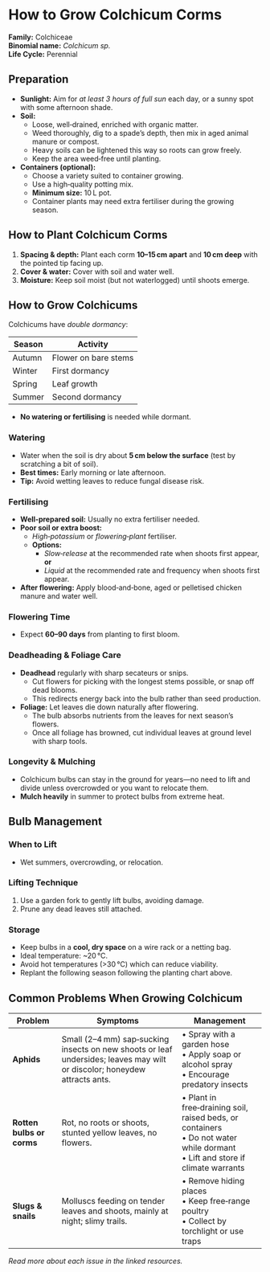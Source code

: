 # How to Grow Colchicum Corms

**Family:** Colchiceae  
**Binomial name:** _Colchicum sp._  
**Life Cycle:** Perennial  

## Preparation

- **Sunlight:** Aim for *at least 3 hours of full sun* each day, or a sunny spot with some afternoon shade.  
- **Soil:**  
  - Loose, well‑drained, enriched with organic matter.  
  - Weed thoroughly, dig to a spade’s depth, then mix in aged animal manure or compost.  
  - Heavy soils can be lightened this way so roots can grow freely.  
  - Keep the area weed‑free until planting.  
- **Containers (optional):**  
  - Choose a variety suited to container growing.  
  - Use a high‑quality potting mix.  
  - **Minimum size:** 10 L pot.  
  - Container plants may need extra fertiliser during the growing season.

## How to Plant Colchicum Corms

1. **Spacing & depth:** Plant each corm **10–15 cm apart** and **10 cm deep** with the pointed tip facing up.  
2. **Cover & water:** Cover with soil and water well.  
3. **Moisture:** Keep soil moist (but not waterlogged) until shoots emerge.

## How to Grow Colchicums

Colchicums have *double dormancy*:

| Season | Activity |
|--------|----------|
| Autumn | Flower on bare stems |
| Winter | First dormancy |
| Spring | Leaf growth |
| Summer | Second dormancy |

- **No watering or fertilising** is needed while dormant.

### Watering

- Water when the soil is dry about **5 cm below the surface** (test by scratching a bit of soil).  
- **Best times:** Early morning or late afternoon.  
- **Tip:** Avoid wetting leaves to reduce fungal disease risk.

### Fertilising

- **Well‑prepared soil:** Usually no extra fertiliser needed.  
- **Poor soil or extra boost:**  
  - *High‑potassium* or *flowering‑plant* fertiliser.  
  - **Options:**  
    - *Slow‑release* at the recommended rate when shoots first appear, **or**  
    - *Liquid* at the recommended rate and frequency when shoots first appear.  
- **After flowering:** Apply blood‑and‑bone, aged or pelletised chicken manure and water well.

### Flowering Time

- Expect **60–90 days** from planting to first bloom.

### Deadheading & Foliage Care

- **Deadhead** regularly with sharp secateurs or snips.  
  - Cut flowers for picking with the longest stems possible, or snap off dead blooms.  
  - This redirects energy back into the bulb rather than seed production.  
- **Foliage:** Let leaves die down naturally after flowering.  
  - The bulb absorbs nutrients from the leaves for next season’s flowers.  
  - Once all foliage has browned, cut individual leaves at ground level with sharp tools.

### Longevity & Mulching

- Colchicum bulbs can stay in the ground for years—no need to lift and divide unless overcrowded or you want to relocate them.  
- **Mulch heavily** in summer to protect bulbs from extreme heat.

## Bulb Management

### When to Lift

- Wet summers, overcrowding, or relocation.

### Lifting Technique

1. Use a garden fork to gently lift bulbs, avoiding damage.  
2. Prune any dead leaves still attached.

### Storage

- Keep bulbs in a **cool, dry space** on a wire rack or a netting bag.  
- Ideal temperature: ~20 °C.  
- Avoid hot temperatures (>30 °C) which can reduce viability.  
- Replant the following season following the planting chart above.

## Common Problems When Growing Colchicum

| Problem | Symptoms | Management |
|---------|----------|------------|
| **Aphids** | Small (2–4 mm) sap‑sucking insects on new shoots or leaf undersides; leaves may wilt or discolor; honeydew attracts ants. | • Spray with a garden hose<br>• Apply soap or alcohol spray<br>• Encourage predatory insects |
| **Rotten bulbs or corms** | Rot, no roots or shoots, stunted yellow leaves, no flowers. | • Plant in free‑draining soil, raised beds, or containers<br>• Do not water while dormant<br>• Lift and store if climate warrants |
| **Slugs & snails** | Molluscs feeding on tender leaves and shoots, mainly at night; slimy trails. | • Remove hiding places<br>• Keep free‑range poultry<br>• Collect by torchlight or use traps |

*Read more about each issue in the linked resources.*